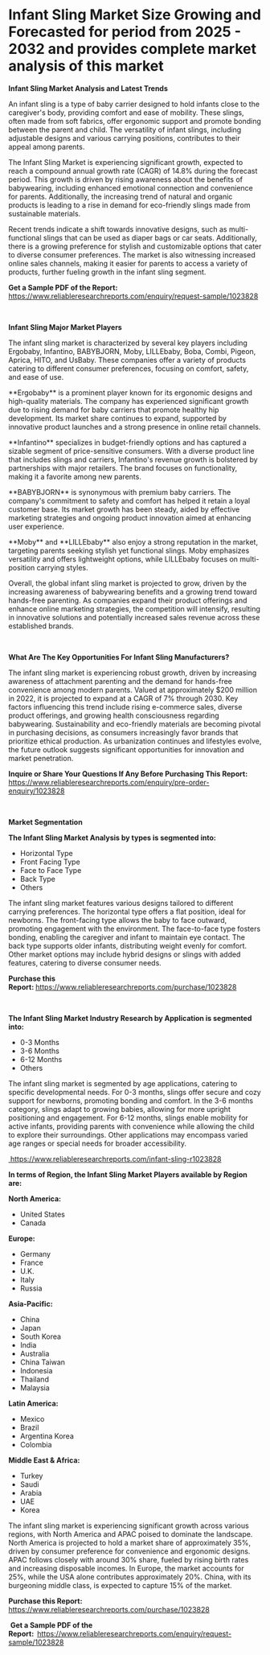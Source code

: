 <p><h1>Infant Sling Market Size Growing and Forecasted for period from 2025 - 2032 and provides complete market analysis of this market</h1></p><p><strong>Infant Sling Market Analysis and Latest Trends</strong></p>
<p><p>An infant sling is a type of baby carrier designed to hold infants close to the caregiver's body, providing comfort and ease of mobility. These slings, often made from soft fabrics, offer ergonomic support and promote bonding between the parent and child. The versatility of infant slings, including adjustable designs and various carrying positions, contributes to their appeal among parents.</p><p>The Infant Sling Market is experiencing significant growth, expected to reach a compound annual growth rate (CAGR) of 14.8% during the forecast period. This growth is driven by rising awareness about the benefits of babywearing, including enhanced emotional connection and convenience for parents. Additionally, the increasing trend of natural and organic products is leading to a rise in demand for eco-friendly slings made from sustainable materials.</p><p>Recent trends indicate a shift towards innovative designs, such as multi-functional slings that can be used as diaper bags or car seats. Additionally, there is a growing preference for stylish and customizable options that cater to diverse consumer preferences. The market is also witnessing increased online sales channels, making it easier for parents to access a variety of products, further fueling growth in the infant sling segment.</p></p>
<p><strong>Get a Sample PDF of the Report:&nbsp;</strong> <a href="https://www.reliableresearchreports.com/enquiry/request-sample/1023828?utm_campaign=2292&utm_medium=2&utm_source=Github&utm_content=ia&utm_term=16042025&utm_id=infant-sling">https://www.reliableresearchreports.com/enquiry/request-sample/1023828</a></p>
<p>&nbsp;</p>
<p><strong>Infant Sling Major Market Players</strong></p>
<p><p>The infant sling market is characterized by several key players including Ergobaby, Infantino, BABYBJORN, Moby, LILLEbaby, Boba, Combi, Pigeon, Aprica, HITO, and UsBaby. These companies offer a variety of products catering to different consumer preferences, focusing on comfort, safety, and ease of use.</p><p>**Ergobaby** is a prominent player known for its ergonomic designs and high-quality materials. The company has experienced significant growth due to rising demand for baby carriers that promote healthy hip development. Its market share continues to expand, supported by innovative product launches and a strong presence in online retail channels.</p><p>**Infantino** specializes in budget-friendly options and has captured a sizable segment of price-sensitive consumers. With a diverse product line that includes slings and carriers, Infantino's revenue growth is bolstered by partnerships with major retailers. The brand focuses on functionality, making it a favorite among new parents.</p><p>**BABYBJORN** is synonymous with premium baby carriers. The company's commitment to safety and comfort has helped it retain a loyal customer base. Its market growth has been steady, aided by effective marketing strategies and ongoing product innovation aimed at enhancing user experience.</p><p>**Moby** and **LILLEbaby** also enjoy a strong reputation in the market, targeting parents seeking stylish yet functional slings. Moby emphasizes versatility and offers lightweight options, while LILLEbaby focuses on multi-position carrying styles.</p><p>Overall, the global infant sling market is projected to grow, driven by the increasing awareness of babywearing benefits and a growing trend toward hands-free parenting. As companies expand their product offerings and enhance online marketing strategies, the competition will intensify, resulting in innovative solutions and potentially increased sales revenue across these established brands.</p></p>
<p>&nbsp;</p>
<p><strong>What Are The Key Opportunities For Infant Sling Manufacturers?</strong></p>
<p><p>The infant sling market is experiencing robust growth, driven by increasing awareness of attachment parenting and the demand for hands-free convenience among modern parents. Valued at approximately $200 million in 2022, it is projected to expand at a CAGR of 7% through 2030. Key factors influencing this trend include rising e-commerce sales, diverse product offerings, and growing health consciousness regarding babywearing. Sustainability and eco-friendly materials are becoming pivotal in purchasing decisions, as consumers increasingly favor brands that prioritize ethical production. As urbanization continues and lifestyles evolve, the future outlook suggests significant opportunities for innovation and market penetration.</p></p>
<p><strong>Inquire or Share Your Questions If Any Before Purchasing This Report:</strong> <a href="https://www.reliableresearchreports.com/enquiry/pre-order-enquiry/1023828?utm_campaign=2292&utm_medium=2&utm_source=Github&utm_content=ia&utm_term=16042025&utm_id=infant-sling">https://www.reliableresearchreports.com/enquiry/pre-order-enquiry/1023828</a></p>
<p>&nbsp;</p>
<p><strong>Market Segmentation</strong></p>
<p><strong>The Infant Sling Market Analysis by types is segmented into:</strong></p>
<p><ul><li>Horizontal Type</li><li>Front Facing Type</li><li>Face to Face Type</li><li>Back Type</li><li>Others</li></ul></p>
<p><p>The infant sling market features various designs tailored to different carrying preferences. The horizontal type offers a flat position, ideal for newborns. The front-facing type allows the baby to face outward, promoting engagement with the environment. The face-to-face type fosters bonding, enabling the caregiver and infant to maintain eye contact. The back type supports older infants, distributing weight evenly for comfort. Other market options may include hybrid designs or slings with added features, catering to diverse consumer needs.</p></p>
<p><strong>Purchase this Report:&nbsp;</strong><a href="https://www.reliableresearchreports.com/purchase/1023828?utm_campaign=2292&utm_medium=2&utm_source=Github&utm_content=ia&utm_term=16042025&utm_id=infant-sling">https://www.reliableresearchreports.com/purchase/1023828</a></p>
<p>&nbsp;</p>
<p><strong>The Infant Sling Market Industry Research by Application is segmented into:</strong></p>
<p><ul><li>0-3 Months</li><li>3-6 Months</li><li>6-12 Months</li><li>Others</li></ul></p>
<p><p>The infant sling market is segmented by age applications, catering to specific developmental needs. For 0-3 months, slings offer secure and cozy support for newborns, promoting bonding and comfort. In the 3-6 months category, slings adapt to growing babies, allowing for more upright positioning and engagement. For 6-12 months, slings enable mobility for active infants, providing parents with convenience while allowing the child to explore their surroundings. Other applications may encompass varied age ranges or special needs for broader accessibility.</p></p>
<p><a href="https://www.reliableresearchreports.com/infant-sling-r1023828?utm_campaign=2292&utm_medium=2&utm_source=Github&utm_content=ia&utm_term=16042025&utm_id=infant-sling">&nbsp;https://www.reliableresearchreports.com/infant-sling-r1023828</a></p>
<p><strong>In terms of Region, the Infant Sling Market Players available by Region are:</strong></p>
<p>
    <p> <strong> North America: </strong>
        <ul>
            <li>United States</li>
            <li>Canada</li>
        </ul>
        </p> 
    <p> <strong> Europe: </strong>
        <ul>
            <li>Germany</li>
            <li>France</li>
            <li>U.K.</li>
            <li>Italy</li>
            <li>Russia</li>
        </ul>
        </p> 
    <p> <strong> Asia-Pacific: </strong>
        <ul>
            <li>China</li>
            <li>Japan</li>
            <li>South Korea</li>
            <li>India</li>
            <li>Australia</li>
            <li>China Taiwan</li>
            <li>Indonesia</li>
            <li>Thailand</li>
            <li>Malaysia</li>
        </ul>
        </p> 
    <p> <strong> Latin America: </strong>
        <ul>
            <li>Mexico</li>
            <li>Brazil</li>
            <li>Argentina Korea</li>
            <li>Colombia</li>
        </ul>
        </p> 
    <p> <strong> Middle East & Africa: </strong>
        <ul>
            <li>Turkey</li>
            <li>Saudi</li>
            <li>Arabia</li>
            <li>UAE</li>
            <li>Korea</li>
        </ul>
    </p>
    </p>
<p><p>The infant sling market is experiencing significant growth across various regions, with North America and APAC poised to dominate the landscape. North America is projected to hold a market share of approximately 35%, driven by consumer preference for convenience and ergonomic designs. APAC follows closely with around 30% share, fueled by rising birth rates and increasing disposable incomes. In Europe, the market accounts for 25%, while the USA alone contributes approximately 20%. China, with its burgeoning middle class, is expected to capture 15% of the market.</p></p>
<p><strong>Purchase this Report: </strong><a href="https://www.reliableresearchreports.com/purchase/1023828?utm_campaign=2292&utm_medium=2&utm_source=Github&utm_content=ia&utm_term=16042025&utm_id=infant-sling">https://www.reliableresearchreports.com/purchase/1023828</a></p>
<p>&nbsp;<strong>Get a Sample PDF of the Report:&nbsp;&nbsp;</strong><a href="https://www.reliableresearchreports.com/enquiry/request-sample/1023828?utm_campaign=2292&utm_medium=2&utm_source=Github&utm_content=ia&utm_term=16042025&utm_id=infant-sling">https://www.reliableresearchreports.com/enquiry/request-sample/1023828</a></p>
<p><strong></strong></p>
<p><p></p><p></p><p></p></p>